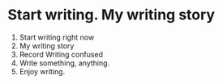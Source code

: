 # Start writing. My writing story

1. Start writing right now 
2. My writing story
3. Record Writing confused
4. Write something, anything.
5. Enjoy writing.